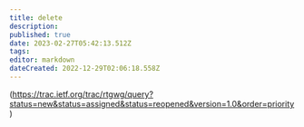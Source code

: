 ```yaml
---
title: delete
description: 
published: true
date: 2023-02-27T05:42:13.512Z
tags: 
editor: markdown
dateCreated: 2022-12-29T02:06:18.558Z
---
```


(https://trac.ietf.org/trac/rtgwg/query?status=new&status=assigned&status=reopened&version=1.0&order=priority)
